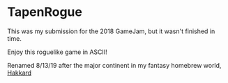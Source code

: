 # TapenRogue


This was my submission for the 2018 GameJam, but it wasn't finished in time.

Enjoy this roguelike game in ASCII!

Renamed 8/13/19 after the major continent in my fantasy homebrew world, [Hakkard](https://hakkard.devosmium.xyz)